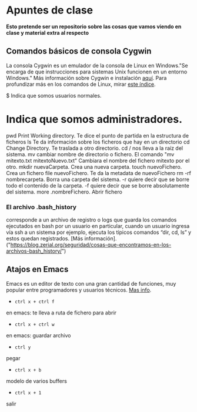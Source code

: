 # Apuntes de clase

**Esto pretende ser un repositorio sobre las cosas que vamos viendo en clase y material extra al respecto**

## Comandos básicos de consola Cygwin

La consola Cygwin es un emulador de la consola de Linux en Windows."Se encarga de que instrucciones para sistemas Unix funcionen en un entorno Windows." Más información sobre Cygwin e instalación [aquí](https://fuubar.wordpress.com/2014/01/14/cygwin-creyendome-un-chico-linux-en-windows-parte-i./). Para profundizar más en los comandos de Linux, mirar [este índice]("http://ss64.com/bash/").

   $ Indica que somos usuarios normales.
   # Indica que somos administradores.
   pwd Print Working directory. Te dice el punto de partida en la estructura de	ficheros
   ls Te da información sobre los ficheros que hay en un directorio
   cd Change Directory. Te traslada a otro directorio. cd / nos lleva a la raíz del sistema.
   mv cambiar nombre de directorio o fichero. El comando "mv mitexto.txt mitextoNuevo.txt" Cambiara el nombre del fichero mitexto por el otro.
   mkdir nuevaCarpeta. Crea una nueva carpeta.
   touch nuevoFichero. Crea un fichero
   file nuevoFichero. Te da la metadata de nuevoFichero
   rm -rf nombrecarpeta. Borra una carpeta del sistema. -r quiere decir que se borre todo el contenido de la carpeta. -f quiere decir que se borre absolutamente del sistema.
   more .nombreFichero. Abrir fichero
### El archivo .bash_history
corresponde a un archivo de registro o logs que guarda los comandos ejecutados en bash por un usuario en particular, cuando un usuario ingresa vía ssh a un sistema por ejemplo, ejecuta los típicos comandos “dir, cd, ls” y estos quedan registrados. [Más información].("https://blog.zerial.org/seguridad/cosas-que-encontramos-en-los-archivos-bash_history/")

## Atajos en Emacs
Emacs es un editor de texto con una gran cantidad de funciones, muy popular entre programadores y usuarios técnicos. [Mas info]("https://es.wikipedia.org/wiki/Emacs").
*     ctrl x + ctrl f
en emacs: te lleva a ruta de fichero para abrir
*     ctrl x + ctrl w
en emacs: guardar archivo
*     ctrl y
pegar
*     ctrl x + b
modelo de varios buffers
*     ctrl x + 1
salir
   





